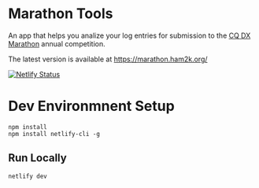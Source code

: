 # Marathon Tools

An app that helps you analize your log entries for submission to the [CQ DX Marathon](https://dxmarathon.org/) annual competition.

The latest version is available at https://marathon.ham2k.org/

[![Netlify Status](https://api.netlify.com/api/v1/badges/1350816d-b3b9-4a0f-be72-7eefc3603819/deploy-status)](https://app.netlify.com/sites/marathon-ham2k/deploys)

# Dev Environmnent Setup

```
npm install
npm install netlify-cli -g
```

## Run Locally

```
netlify dev
```
